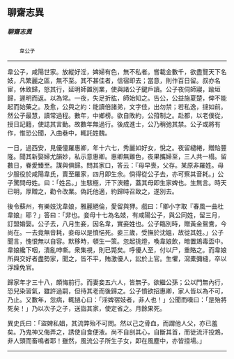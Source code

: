 

## 聊齋志異

##### 聊齋志異
　　`韋公子`

* * *

韋公子，咸陽世家。放縱好淫，婢婦有色，無不私者。嘗載金數千，欲盡覽天下名妓，凡繁麗之區，無不至。其不甚佳者，信宿即去；當意，則作百日留。叔亦名宦，休致歸，怒其行，延明師置別業，使與諸公子鍵戶讀。公子夜伺師寢，踰垣歸，遲明而返。以為常。一夜，失足折肱，師始知之。告公，公益施夏楚，俾不能起而始藥之。及愈，公與之約：能讀倍諸弟，文字佳，出勿禁；若私逸，撻如前。然公子最慧，讀常過程。數年，中鄉榜。欲自敗約，公箝制之。赴都，以老僕從，授日記籍，使誌其言動。故數年無過行。後成進士，公乃稍弛其禁。公子或將有作，惟恐公聞，入曲巷中，輒託姓魏。

一日，過西安，見優僮羅惠卿，年十六七，秀麗如好女，悅之。夜留繾綣，贈貽豐隆。聞其新娶婦尤韻妙，私示意惠卿。惠卿無難色，夜果攜婦至，三人共一榻。留數日，眷愛臻至。謀與俱歸。問其家口，答云：『母早喪，父存。某原非羅姓。母少服役於咸陽韋氏，賣至羅家，四月即生余。倘得從公子去，亦可察其音耗。」公子驚問母姓。曰：「姓呂。」生駭極，汗下浹體，蓋其母即生家婢也。生無言。時天已明，厚贈之，勸令改業。偽託他適，約歸時召致之，遂別去。

後令蘇州，有樂妓沈韋娘，雅麗絕倫，愛留與狎。戲曰：「卿小字取『春風一曲杜韋娘』耶？」答曰：「非也。妾母十七為名妓，有咸陽公子，與公同姓，留三月，訂盟婚娶。公子去，八月生妾，因名韋，實妾姓也。公子臨別時，贈黃金鴛鴦，今尚在。一去竟無音耗，妾母以是憤悒死。妾三歲，受撫於沈媼，故從其姓。」公子聞言，愧恨無以自容。默移時，頓生一策。忽起挑燈，喚韋娘飲，暗置鴆毒盃中。韋娘纔下咽，潰亂呻嘶。衆集視，則已斃矣。呼優人至，付以尸，重賂之。而韋娘所與交好者盡勢家，聞之，皆不平，賄激優人，訟於上官。生懼，瀉橐彌縫，卒以浮躁免官。

歸家年才三十八，頗悔前行。而妻妾五六人，皆無子。欲繼公孫；公以門無內行，恐兒染習氣，雖許過嗣，但待其老而後歸之。公子憤欲招惠卿，家人皆以為不可，乃止。又數年，忽病，輒撾心曰：「淫婢宿妓者，非人也！」公聞而嘆曰：「是殆將死矣！」乃以次子之子，送詣其家，使定省之。月餘果死。

異史氏曰：「盜婢私娼，其流弊殆不可問。然以己之骨血，而謂他人父，亦已羞矣。乃鬼神又侮弄之，誘使自食便液。尚不自剖其心，自斷其首，而徒流汗投鴆，非人頭而畜鳴者耶！雖然，風流公子所生子女，即在風塵中，亦皆擅場。」

* * *

